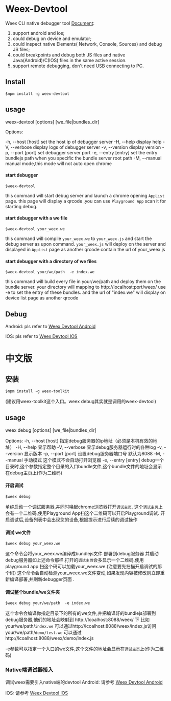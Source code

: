 Weex-Devtool
============

Weex CLI native debugger tool [Document](http://alibaba.github.io/weex/doc/tools/devtools.html):
  1. support android and ios;
  2. could debug on device and emulator;
  3. could inspect native Elements( Network, Console, Sources) and debug JS files;
  4. could breakpoints and debug both JS files and native Java(Android)/C(IOS) files in the same active session.
  5. support remote debugging, don't need USB connecting to PC.


## Install
```
$npm install -g weex-devtool
```

##  usage

 weex-devtool [options] [we_file|bundles_dir]
            
  Options:

-h, --host [host]    set the host ip of debugger server
    -H, --help           display help
    -V, --verbose        display logs of debugger server
    -v, --version        display version
    -p, --port [port]    set debugger server port
    -e, --entry [entry]  set the entry bundlejs path when you specific the bundle server root path
    -M, --manual         manual mode,this mode will not auto open chrome
#### start debugger
```
$weex-devtool
```
this command will start debug server and launch a chrome opening `AppList` page.
this page will display a qrcode ,you can use `Playground App` scan it for starting debug.

#### start debugger with a we file
```
$weex-devtool your_weex.we
```
this command will compile `your_weex.we` to `your_weex.js`  and start the debug server as upon command.
`your_weex.js` will deploy on the server and displayed in `AppList` page as  another qrcode contain the url of your_weex.js


#### start debugger with a directory of we files
```
$weex-devtool your/we/path  -e index.we
``` 
this command will build every file in your/we/path and deploy them on the bundle server. your directory will mapping to  http://localhost:port/weex/ 
use -e to set the entry of these bundles. and the url of "index.we" will display on device list page as another qrcode 

##  Debug

  Android: pls refer to [Weex Devtool Android](https://github.com/weexteam/weex_devtools_android/blob/master/README.md)
  
  IOS: pls refer to [Weex Devtool IOS](https://github.com/weexteam/weex-devtool-iOS/blob/master/README-zh.md)




# 中文版
## 安装
```
$npm install -g weex-toolkit
```
(建议用weex-toolkit这个入口。weex debug其实就是调用的weex-devtool)
##  usage

 weex debug [options] [we_file|bundles_dir]
            
  Options:
    -h, --host [host]    指定debug服务器的ip地址（必须是本机有效的地址）
    -H, --help           显示帮助
    -V, --verbose        显示debug服务器运行时的各种log
    -v, --version        显示版本
    -p, --port [port]    设置debug服务器端口号 默认为8088
    -M, --manual         手动模式 这个模式不会自动打开浏览器
    -e, --entry [entry]  debug一个目录时,这个参数指定整个目录的入口bundle文件,这个bundle文件的地址会显示在debug主页上(作为二维码)

#### 开启调试
```
$weex debug
```
单纯启动一个调试服务器,并同时唤起chrome浏览器打开`调试主页`.
这个`调试主页`上会有一个二维码,使用Playground App扫这个二维码可以开启Playground调试.
开启调试后,设备列表中会出现您的设备,根据提示进行后续的调试操作

#### 调试 we文件
```
$weex debug your_weex.we
```
这个命令会将your_weex.we编译成bundlejs文件 部署到debug服务器
并启动debug服务器如上述命令那样.打开的`调试主页`会多显示一个二维码,使用playground app
扫这个码可以加载your_weex.we.(注意要先扫描开启调试的那个码)
这个命令会自动检测your_weex.we文件变动,如果发现内容被修改则立即重新编译部署,并刷新debugger页面
.
#### 调试整个bundle/we文件夹
```
$weex debug your/we/path  -e index.we
``` 
这个命令会编译你指定目录下的所有的we文件,并把编译好的bundlejs部署到debug服务器,他们的地址会映射到 http://lcoalhost:8088/weex/ 下
比如 your/we/path/`index.we` 可以通过http://lcoalhost:8088/weex/index.js访问  
your/we/path/`demo/test.we` 可以通过http://lcoalhost:8088/weex/demo/index.js  

-e参数可以指定一个入口的we文件,这个文件的地址会显示在`调试主页`上(作为二维码)


### Native端调试器接入
调试weex需要引入native端的devtool
  Android: 请参考 [Weex Devtool Android](https://github.com/weexteam/weex_devtools_android/blob/master/README.md)
  
  IOS: 请参考 [Weex Devtool IOS](https://github.com/weexteam/weex-devtool-iOS/blob/master/README-zh.md)